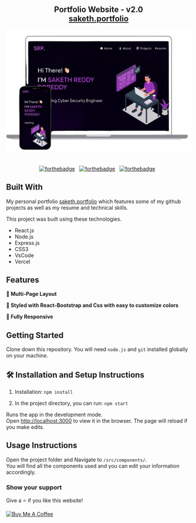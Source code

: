 <h2 align="center">
  Portfolio Website - v2.0<br/>
  <a href="https://saketh-portfolio-rho.vercel.app//" target="_blank">saketh.portfolio</a>
</h2>
<div align="center">
  <img alt="Demo" src="./Images/readme-img1.png" />
</div>

<br/>

<center>

[![forthebadge](https://forthebadge.com/images/badges/built-with-love.svg)](https://forthebadge.com) &nbsp;
[![forthebadge](https://forthebadge.com/images/badges/made-with-javascript.svg)](https://forthebadge.com) &nbsp;
[![forthebadge](https://forthebadge.com/images/badges/open-source.svg)](https://forthebadge.com) &nbsp;

</center>


## Built With

My personal portfolio <a href="https://saketh-portfolio-rho.vercel.app/" target="_blank">saketh.portfolio</a> which features some of my github projects as well as my resume and technical skills.<br/>

This project was built using these technologies.

- React.js
- Node.js
- Express.js
- CSS3
- VsCode
- Vercel

## Features

**📖 Multi-Page Layout**

**🎨 Styled with React-Bootstrap and Css with easy to customize colors**

**📱 Fully Responsive**

## Getting Started

Clone down this repository. You will need `node.js` and `git` installed globally on your machine.

## 🛠 Installation and Setup Instructions

1. Installation: `npm install`

2. In the project directory, you can run: `npm start`

Runs the app in the development mode.\
Open [http://localhost:3000](http://localhost:3000) to view it in the browser.
The page will reload if you make edits.

## Usage Instructions

Open the project folder and Navigate to `/src/components/`. <br/>
You will find all the components used and you can edit your information accordingly.

### Show your support

Give a ⭐ if you like this website!

<a href="https://buymeacoffee.com/sakethporeddy" target="_blank"><img src="https://cdn.buymeacoffee.com/buttons/v2/default-violet.png" alt="Buy Me A Coffee" height= "60px" width= "217px" ></a>
